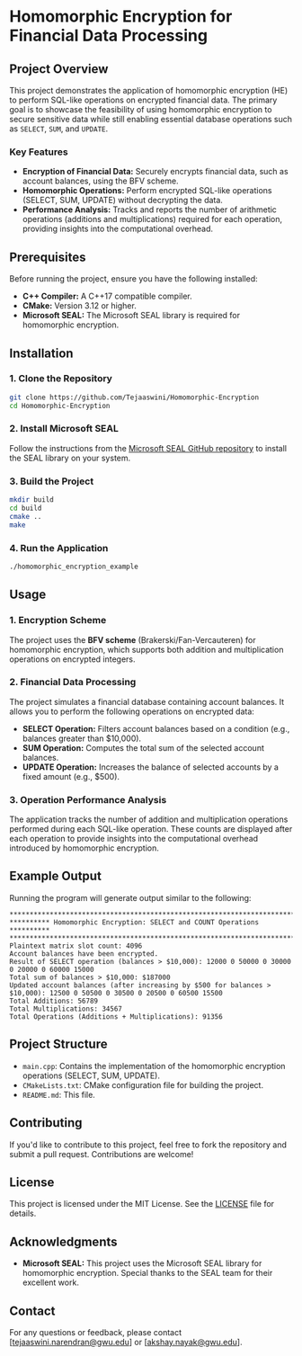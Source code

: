 
# **Homomorphic Encryption for Financial Data Processing**

## **Project Overview**

This project demonstrates the application of homomorphic encryption (HE) to perform SQL-like operations on encrypted financial data. The primary goal is to showcase the feasibility of using homomorphic encryption to secure sensitive data while still enabling essential database operations such as `SELECT`, `SUM`, and `UPDATE`.

### **Key Features**
- **Encryption of Financial Data:** Securely encrypts financial data, such as account balances, using the BFV scheme.
- **Homomorphic Operations:** Perform encrypted SQL-like operations (SELECT, SUM, UPDATE) without decrypting the data.
- **Performance Analysis:** Tracks and reports the number of arithmetic operations (additions and multiplications) required for each operation, providing insights into the computational overhead.

## **Prerequisites**

Before running the project, ensure you have the following installed:

- **C++ Compiler:** A C++17 compatible compiler.
- **CMake:** Version 3.12 or higher.
- **Microsoft SEAL:** The Microsoft SEAL library is required for homomorphic encryption.

## **Installation**

### **1. Clone the Repository**
```bash
git clone https://github.com/Tejaaswini/Homomorphic-Encryption
cd Homomorphic-Encryption
```

### **2. Install Microsoft SEAL**

Follow the instructions from the [Microsoft SEAL GitHub repository](https://github.com/microsoft/SEAL) to install the SEAL library on your system.

### **3. Build the Project**
```bash
mkdir build
cd build
cmake ..
make
```

### **4. Run the Application**
```bash
./homomorphic_encryption_example
```

## **Usage**

### **1. Encryption Scheme**
The project uses the **BFV scheme** (Brakerski/Fan-Vercauteren) for homomorphic encryption, which supports both addition and multiplication operations on encrypted integers.

### **2. Financial Data Processing**

The project simulates a financial database containing account balances. It allows you to perform the following operations on encrypted data:

- **SELECT Operation:** Filters account balances based on a condition (e.g., balances greater than $10,000).
- **SUM Operation:** Computes the total sum of the selected account balances.
- **UPDATE Operation:** Increases the balance of selected accounts by a fixed amount (e.g., $500).

### **3. Operation Performance Analysis**
The application tracks the number of addition and multiplication operations performed during each SQL-like operation. These counts are displayed after each operation to provide insights into the computational overhead introduced by homomorphic encryption.

## **Example Output**
Running the program will generate output similar to the following:

```
***********************************************************************
********** Homomorphic Encryption: SELECT and COUNT Operations **********
***********************************************************************
Plaintext matrix slot count: 4096
Account balances have been encrypted.
Result of SELECT operation (balances > $10,000): 12000 0 50000 0 30000 0 20000 0 60000 15000
Total sum of balances > $10,000: $187000
Updated account balances (after increasing by $500 for balances > $10,000): 12500 0 50500 0 30500 0 20500 0 60500 15500
Total Additions: 56789
Total Multiplications: 34567
Total Operations (Additions + Multiplications): 91356
```

## **Project Structure**

- `main.cpp`: Contains the implementation of the homomorphic encryption operations (SELECT, SUM, UPDATE).
- `CMakeLists.txt`: CMake configuration file for building the project.
- `README.md`: This file.

## **Contributing**

If you'd like to contribute to this project, feel free to fork the repository and submit a pull request. Contributions are welcome!

## **License**

This project is licensed under the MIT License. See the [LICENSE](LICENSE) file for details.

## **Acknowledgments**

- **Microsoft SEAL:** This project uses the Microsoft SEAL library for homomorphic encryption. Special thanks to the SEAL team for their excellent work.

## **Contact**

For any questions or feedback, please contact [tejaaswini.narendran@gwu.edu] or [akshay.nayak@gwu.edu].
